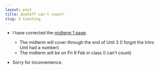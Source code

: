 ```yaml
---
layout: post
title: Dushoff can't count!
slug: 2 Counting
---
```


* I have corrected the [midterm 1 page](/midterm1.html). 
	* The midterm will cover through the end of Unit 3 (I forgot the Intro Unit had a number)
	* The midterm will be on Fri 9 Feb in class (I can't count)

* Sorry for inconvenience.
